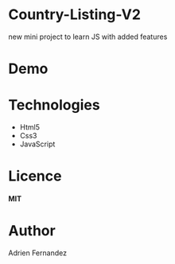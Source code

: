 # Country-Listing-V2
new mini project to learn JS with added features

# Demo

# Technologies
- Html5
- Css3
- JavaScript

# Licence
#### MIT

# Author
Adrien Fernandez
